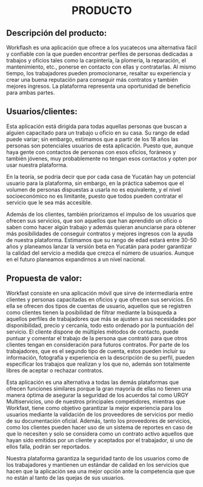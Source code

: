 ﻿<center><h1>PRODUCTO</h1></center>

## Descripción del producto:


Workflash es una aplicación que ofrece a los yucatecos una alternativa fácil y confiable con la que pueden encontrar perfiles de personas dedicadas a trabajos y oficios tales como la carpintería, la plomería, la reparación, el mantenimiento, etc., ponerse en contacto con ellas y contratarlas. Al mismo tiempo, los trabajadores pueden promocionarse, resaltar su experiencia y crear una buena reputación para conseguir más contratos y también mejores ingresos.
La plataforma representa una oportunidad de beneficio para ambas partes.

## Usuarios/clientes:
Esta aplicación está dirigida para todas aquellas personas que buscan a alguien capacitado para un trabajo u oficio en su casa. Su rango de edad puede variar; sin embargo, estimamos que a partir de los 18 años las personas son potenciales usuarios de esta aplicación. Puesto que, aunque haya gente con contactos de personas con esos oficios, foráneos y también jóvenes, muy probablemente no tengan esos contactos y opten por usar nuestra plataforma.

En la teoría, se podría decir que por cada casa de Yucatán hay un potencial usuario para la plataforma, sin embargo, en la práctica sabemos que el volumen de personas dispuestas a usarla no es equivalente, y el nivel socioeconómico no es limitante, puesto que todos pueden contratar el servicio que le sea más accesible.

Además de los clientes, también priorizamos el impulso de los usuarios que ofrecen sus servicios, que son aquellos que han aprendido un oficio o saben como hacer algún trabajo y además  quieran anunciarse para obtener más posibilidades de conseguir contratos y mejores ingresos con la ayuda de nuestra plataforma. Estimamos que su rango de edad estará entre 30-50 años y planeamos lanzar la versión beta en Yucatán para poder garantizar la calidad del servicio a medida que crezca el número de usuarios. Aunque en el futuro planeamos expandirnos a un nivel nacional.


## Propuesta de valor:
Workfast consiste en una aplicación móvil que sirve de intermediaria entre clientes y personas capacitadas en oficios y que ofrecen sus servicios. En ella se ofrecen dos tipos de cuentas de usuario, aquellos que se registren como clientes tienen la posibilidad de filtrar mediante la búsqueda a aquellos perfiles de trabajadores que más se ajusten a sus necesidades por disponibilidad, precio y cercanía, todo esto ordenado por la puntuación del servicio. El cliente dispone de múltiples métodos de contacto, puede puntuar y comentar el trabajo de la persona que contrató para que otros clientes tengan en consideración para futuros contratos. Por parte de los trabajadores, que es el segundo tipo de cuenta, estos pueden incluir su información, fotografía y experiencia en la descripción de su perfil, pueden especificar los trabajos que realizan y los que no, además son totalmente libres de aceptar o rechazar contratos.

Esta aplicación es una alternativa a todas las demás plataformas que ofrecen funciones similares porque la gran mayoría de ellas no tienen una manera óptima de asegurar la seguridad de los acuerdos tal como URGY Multiservicios, uno de nuestros principales competidores, mientras que Workfast, tiene como objetivo garantizar la mejor experiencia para los usuarios mediante la validación de los proveedores de servicios por medio de su documentación oficial. Además, tanto los proveedores de servicios, como los clientes pueden hacer uso de un sistema de reportes en caso de que lo necesiten y solo se considera como un contrato activo aquellos que hayan sido emitidos por un cliente y aceptados por el trabajador, si uno de ellos falla, podrán ser reportados.

Nuestra plataforma garantiza la seguridad tanto de los usuarios como de los trabajadores y mantienen un estándar de calidad en los servicios que hacen que la aplicación sea una mejor opción ante la competencia que que no están al tanto de las quejas de sus usuarios.
<!--stackedit_data:
eyJoaXN0b3J5IjpbNjc0ODgxMTAzXX0=
-->
